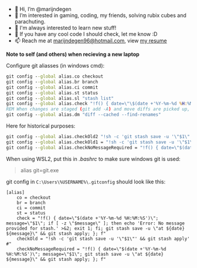 - 👋 Hi, I’m @marijndegen
- 👀 I’m interested in gaming, coding, my friends, solving rubix cubes and parachuting.
- 🌱 I'm always interested to learn new stuff!
- 💞️ If you have any cool code I should check, let me know :D
- 📫 Reach me at marijndegen96@hotmail.com, view [my resume](http://marijndegen.nl)

**Note to self (and others) when recieving a new laptop**

Configure git aliasses (in windows cmd):

```cmd
git config --global alias.co checkout
git config --global alias.br branch
git config --global alias.ci commit
git config --global alias.st status
git config --global alias.sl "stash list"
git config --global alias.check "!f() { date=\"\$(date +'%Y-%m-%d %H:%M:%S')\"; message=\"\$1\"; if [ -z \"\$message\" ]; then echo 'Error: No message provided for stash.' >&2; exit 1; fi; git stash save -u \"at \${date} \${message}\" > /dev/null && git stash apply > /dev/null && git add -A > /dev/null && printf '%0.s#' {1..45} && echo && echo '✔️   Game successfully saved! (Powered by github.com/marijndegen)' && printf '%0.s#' {1..45} && echo && git status; }; f
REM When changes are staged (git add -A) and move diffs are picked up, view these diffs by: 
git config --global alias.dm "diff --cached --find-renames"
```

Here for historical purposes:
```cmd
git config --global alias.checkOld2 "!sh -c 'git stash save -u '\"$1\"' && git stash apply' #"
git config --global alias.checkOld1 = "!sh -c 'git stash save -u '\"$1\"' && git stash apply' #"
git config --global alias.checkNoMessageRequired = "!f() { date=\"$(date +'%Y-%m-%d %H:%M:%S')\"; message=\"$1\"; git stash save -u \"at ${date} ${message}\" && git stash apply; }; f"
```

When using WSL2, put this in *.bashrc* to make sure windows git is used:

> alias git=git.exe

git config in `C:\Users\%USERNAME%\.gitconfig` should look like this:
```
[alias]
	co = checkout
	br = branch
	ci = commit
	st = status
	check = "!f() { date=\"$(date +'%Y-%m-%d %H:%M:%S')\"; message=\"$1\"; if [ -z \"$message\" ]; then echo 'Error: No message provided for stash.' >&2; exit 1; fi; git stash save -u \"at ${date} ${message}\" && git stash apply; }; f"
	checkOld = "!sh -c 'git stash save -u '\"$1\"' && git stash apply' #"
	checkNoMessageRequired = "!f() { date=\"$(date +'%Y-%m-%d %H:%M:%S')\"; message=\"$1\"; git stash save -u \"at ${date} ${message}\" && git stash apply; }; f"

```

<!---
marijndegen/marijndegen is a ✨ special ✨ repository because its `README.md` (this file) appears on your GitHub profile.
You can click the Preview link to take a look at your changes.
--->
